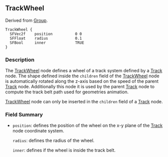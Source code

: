 ## TrackWheel

Derived from [Group](group.md#group).

```
TrackWheel {
  SFVec2f    position          0 0
  SFFloat    radius            0.1
  SFBool     inner             TRUE
}
```

### Description

The [TrackWheel](#trackwheel) node defines a wheel of a track system defined by
a [Track](track.md#track) node. The shape defined inside the `children` field of
the [TrackWheel](#trackwheel) node is automatically rotated along the z-axis
based on the speed of the parent [Track](track.md#track) node. Additionally this
node it is used by the parent [Track](track.md#track) node to compute the track
belt path used for geometries animation.

[TrackWheel](#trackwheel) node can only be inserted in the `children` field of a
[Track](track.md#track) node.

### Field Summary

- `position`: defines the position of the wheel on the x-y plane of the
[Track](track.md#track) node coordinate system.

    `radius`: defines the radius of the wheel.

    `inner`: defines if the wheel is inside the track belt.

